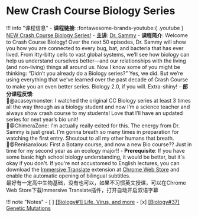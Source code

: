 # New Crash Course Biology Series

!!! info "课程信息"
    - **课程链接**: :fontawesome-brands-youtube:{ .youtube } [NEW Crash Course Biology Series!](https://www.youtube.com/watch?v=PWGBqskV1UQ&list=PL8dPuuaLjXtPW_ofbxdHNciuLoTRLPMgB)
    - **主讲**: [Dr. Sammy](https://www.drsammy.online/)
    - **课程简介**: Welcome to Crash Course Biology! Over the next 50 episodes, Dr. Sammy will show you how you are connected to every bug, bat, and bacteria that has ever lived. From itty-bitty cells to vast global systems, we’ll see how biology can help us understand ourselves better—and our relationships with the living (and non-living) things all around us. Now I know some of you might be thinking: “Didn’t you already do a Biology series?” Yes, we did. But we’re using everything that we’ve learned over the past decade of Crash Course to make you an even better series. Biology 2.0, if you will. Extra-shiny!
    - **部分课程反馈**:<br> 🙌@acaseymonster: I watched the original CC Biology series at least 3 times all the way through as a biology student and now I’m a science teacher and always show crash course to my students! Love that I’ll have an updated series for next year’s bio unit!<br> 🙌@ChimeraZone: I'm actually really exited for this. The energy from Dr. Sammy is just great. I'm gonna breath so many times in preparation for watching the first entry.
    Shoutout to all my other humans that breath.<br> 🙌@Renisanxious: First a Botany course, and now a new Bio course?? Just in time for my second year as an ecology major!!
    - **Prerequisite**: If you have some basic high school biology understanding, it would be better, but it's okay if you don't. If you're not accustomed to English lectures, you can download the [Immersive Translate](https://chromewebstore.google.com/detail/immersive-translate-trans/bpoadfkcbjbfhfodiogcnhhhpibjhbnh?hl=en-US&utm_source=ext_sidebar) extension at [Chrome Web Store](https://chromewebstore.google.com/category/extensions?utm_source=ext_sidebar&hl=en-US) and enable the automatic opening of bilingual subtitles. <br> 最好有一定高中生物基础，没有也可以，如果不习惯英文授课，可以在Chrome Web Store下载Immersive Translate插件，打开自动开启双语字幕

!!! note "Notes"
    - [ ] [[Biology#1] Life, Virus, and more](Biology#1.md) 
    - [x] [[Biology#37] Genetic Mutations](Dream/Notes/CrashCourse/Biology/Biology#37.md) 